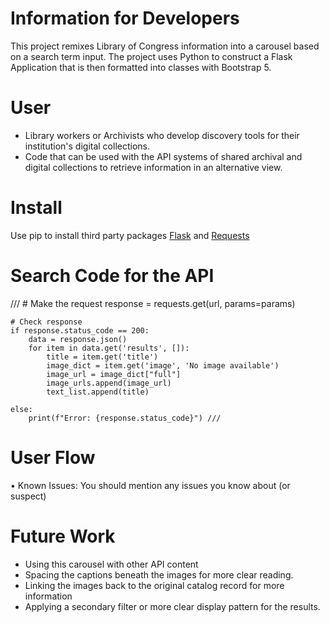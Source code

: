 # Information for Developers
This project remixes Library of Congress information into a carousel based on a search term input. The project uses Python to construct a Flask Application that is then formatted  into classes with Bootstrap 5. 

# User
- Library workers or Archivists who develop discovery tools for their institution's digital collections.
- Code that can be used with the API systems of shared archival and digital collections to retrieve information in an alternative view. 
 
# Install 
Use pip to install third party packages [Flask](https://flask.palletsprojects.com/en/stable/url) and [Requests](https://pypi.org/project/requests/)

# Search Code for the API
///    # Make the request
    response = requests.get(url, params=params)

    # Check response
    if response.status_code == 200:
        data = response.json()
        for item in data.get('results', []):
            title = item.get('title')
            image_dict = item.get('image', 'No image available')
            image_url = image_dict["full"]
            image_urls.append(image_url)
            text_list.append(title)

    else:
        print(f"Error: {response.status_code}") ///

# User Flow
•	Known Issues: You should mention any issues you know about (or suspect)

# Future Work
- Using this carousel with other API content
- Spacing the captions beneath the images for more clear reading.
- Linking the images back to the original catalog record for more information
- Applying a secondary filter or more clear display pattern for the results. 
